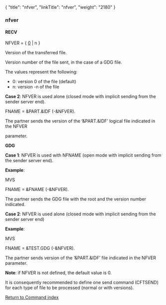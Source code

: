 {
    "title": "nfver",
    "linkTitle": "nfver",
    "weight": "2180"
}<span id="nfver"></span>

### nfver

#### RECV

NFVER = { <span style="text-decoration: underline;">0</span>
| n }

Version of the transferred file.

Version number of the file sent, in the case of a GDG file.

The values represent the following:

-   0: version 0 of
    the file (default)
-   n: version -n of
    the file

<span style="font-weight: bold;">Case 2</span>: NFVER is used alone
(closed mode with implicit sending from the sender server end).

FNAME = &PART.&IDF (-&NFVER).

The partner sends the version of the ‘&PART.&IDF’ logical file
indicated in the NFVER

parameter.

<span style="font-weight: bold;">GDG</span>

<span style="font-weight: bold;">Case 1</span>: NFVER is used with NFNAME
(open mode with implicit sending from the sender server end).

<span style="font-weight: bold;">Example</span>:

MVS

FNAME = &FNAME (-&NFVER).

The partner sends the GDG file with the root and the version number
indicated.

<span style="font-weight: bold;">Case 2</span>: NFVER is used alone
(closed mode with implicit sending from the sender server end)

<span style="font-weight: bold;">Example</span>:

MVS

FNAME = &TEST.GDG (-&NFVER).

The partner sends version of the ‘&PART.&IDF’ file indicated
in the NFVER parameter.

<span style="font-weight: bold;">Note</span>: if NFVER is not defined,
the default value is 0.

It is consequently recommended to define one send command (CFTSEND)
for each type of file to be processed (normal or with versions).

[Return to Command index](../../)
